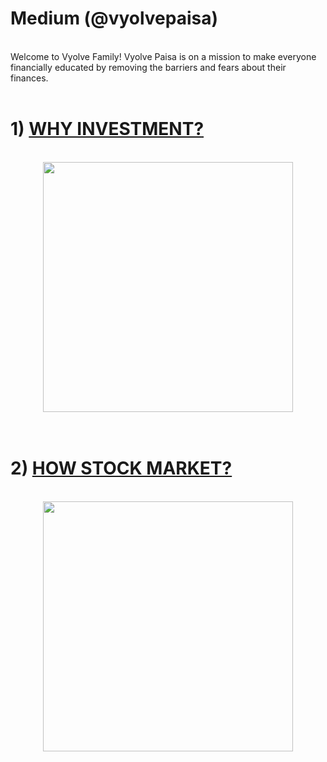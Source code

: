 # Medium (@vyolvepaisa)
<br />
Welcome to Vyolve Family! Vyolve Paisa is on a mission to make everyone financially educated by removing the barriers and fears about their finances.
<br />
<br />
<h1>1) <a href="https://medium.com/@vyolvepaisa/why-investment-7cf25f9224b5" target="_blank" rel="noopener noreferrer">WHY INVESTMENT?</a></h1>
<br />
<div align="center"><a href="https://medium.com/@vyolvepaisa" target="_blank" rel="noopener noreferrer"><img src="https://miro.medium.com/max/931/1*X46ROPXIQyVyxSwkh1oQzw.png" height="400" width="400" ></a></div>

<br />
<br />
<h1>2) <a href="https://medium.com/@vyolvepaisa/how-stock-market-96b53865473" target="_blank" rel="noopener noreferrer">HOW STOCK MARKET?</a></h1>
<br />
<div align="center"><a href="https://medium.com/@vyolvepaisa" target="_blank" rel="noopener noreferrer"><img src="https://miro.medium.com/max/1324/1*70u125NdzLdzntdnghAjeg.png" height="400" width="400" ></a></div>

<br />
